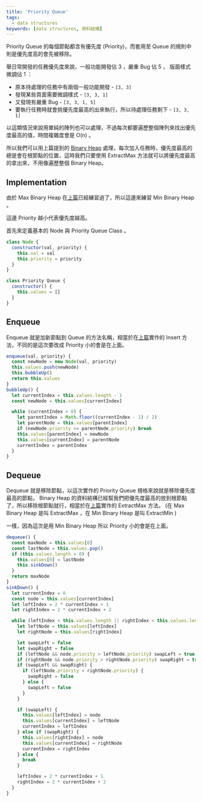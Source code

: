 ```yaml
---
title: 'Priority Queue'
tags:
  - data structures
keywords: [data structures, 資料結構]
---
```


Priority Queue 的每個節點都含有優先度 (Priority)，而套用至 Queue 的規則中則是優先度高的會先被移除。

舉日常開發的任務優先度來說，一般功能開發佔 3 ，嚴重 Bug 佔 5 ， 版面樣式微調佔 1 ：
- 原本待處理的任務中有兩個一般功能開發 - `[3, 3]`
- 發現某些頁面需要微調樣式 - `[3, 3, 1]`
- 又發現有嚴重 Bug - `[3, 3, 1, 5]`
- 要執行任務時就會挑優先度最高的出來執行，所以待處理任務剩下 - `[3, 3, 1]`

以這類情況來說用單純的陣列也可以處理，不過每次都要遍歷整個陣列來找出優先度最高的值，時間複雜度會是 O(n) 。

所以我們可以用上篇提到的 [Binary Heap](./07-binary-heap.md) 處理，每次加入任務時，優先度最高的總是會在根節點的位置，這時我們只要使用 ExtractMax 方法就可以將優先度最高的拿出來，不用像遍歷整個 Binary Heap。

## Implementation

由於 Max Binary Heap 在[上篇](./07-binary-heap.md)已經練習過了，所以這邊來練習 Min Binary Heap 。

這邊 Priority 越小代表優先度越高。

首先來定義基本的 Node 與 Priority Queue Class 。

```js
class Node {
  constructor(val, priority) {
    this.val = val
    this.priority = priority
  }
}

class Priority Queue {
  constructor() {
    this.values = []
  }
}
```

## Enqueue

Enqueue 就是加新節點到 Queue 的方法名稱，相當於在[上篇](./07-binary-heap.md)實作的 Insert 方法，不同的是這次要改成 Priority 小的會是在上面。

```js
enqueue(val, priority) {
  const newNode = new Node(val, priority)
  this.values.push(newNode)
  this.bubbleUp()
  return this.values
}
bubbleUp() {
  let currentIndex = this.values.length - 1
  const newNode = this.values[currentIndex]

  while (currentIndex > 0) {
    let parentIndex = Math.floor((currentIndex - 1) / 2)
    let parentNode = this.values[parentIndex]
    if (newNode.priority >= parentNode.priority) break
    this.values[parentIndex] = newNode
    this.values[currentIndex] = parentNode
    currentIndex = parentIndex
  }
}
```

## Dequeue

Dequeue 就是移除節點，以這次實作的 Priority Queue 規格來說就是移除優先度最高的節點， Binary Heap 的資料結構已經幫我們把優先度最高的放到根節點了，所以移除根節點就行，相當於在[上篇](./07-binary-heap.md)實作的 ExtractMax 方法。 (在 Max Binary Heap 是叫 ExtractMax ，在 Min Binary Heap 是叫 ExtractMin )

一樣，因為這次是用 Min Binary Heap 所以 Priority 小的會是在上面。

```js
dequeue() {
  const maxNode = this.values[0]
  const lastNode = this.values.pop()
  if (this.values.length > 0) {
    this.values[0] = lastNode
    this.sinkDown()
  }
  return maxNode
}
sinkDown() {
  let currentIndex = 0
  const node = this.values[currentIndex]
  let leftIndex = 2 * currentIndex + 1
  let rightIndex = 2 * currentIndex + 2

  while (leftIndex < this.values.length || rightIndex < this.values.length) {
    let leftNode = this.values[leftIndex]
    let rightNode = this.values[rightIndex]

    let swapLeft = false
    let swapRight = false
    if (leftNode && node.priority > leftNode.priority) swapLeft = true
    if (rightNode && node.priority > rightNode.priority) swapRight = true
    if (swapLeft && swapRight) {
      if (leftNode.priority < rightNode.priority) {
        swapRight = false
      } else {
        swapLeft = false
      }
    }

    if (swapLeft) {
      this.values[leftIndex] = node
      this.values[currentIndex] = leftNode
      currentIndex = leftIndex
    } else if (swapRight) {
      this.values[rightIndex] = node
      this.values[currentIndex] = rightNode
      currentIndex = rightIndex
    } else {
      break
    }

    leftIndex = 2 * currentIndex + 1
    rightIndex = 2 * currentIndex + 2
  }
}
```
